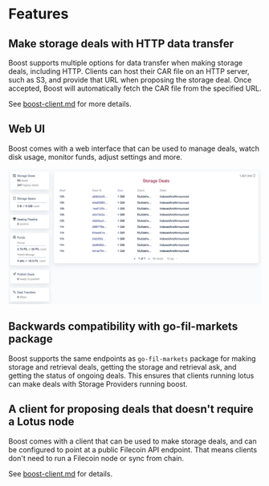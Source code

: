 # Features

## Make storage deals with HTTP data transfer

Boost supports multiple options for data transfer when making storage deals, including HTTP. Clients can host their CAR file on an HTTP server, such as S3, and provide that URL when proposing the storage deal. Once accepted, Boost will automatically fetch the CAR file from the specified URL.

See [boost-client.md](getting-started/boost-client.md "mention") for more details.

## Web UI

Boost comes with a web interface that can be used to manage deals, watch disk usage, monitor funds, adjust settings and more.

![Boost Web UI](<.gitbook/assets/Web UI>)

## Backwards compatibility with go-fil-markets package

Boost supports the same endpoints as `go-fil-markets` package for making storage and retrieval deals, getting the storage and retrieval ask, and getting the status of ongoing deals. This ensures that clients running lotus can make deals with Storage Providers running boost.

## A client for proposing deals that doesn't require a Lotus node

Boost comes with a client that can be used to make storage deals, and can be configured to point at a public Filecoin API endpoint. That means clients don't need to run a Filecoin node or sync from chain.

See [boost-client.md](getting-started/boost-client.md "mention") for details.
